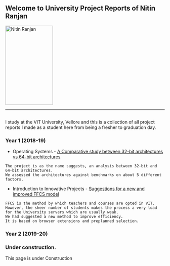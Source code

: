 ## Welcome to University Project Reports of Nitin Ranjan
<img src="https://nitinr2510.github.io/images/me.png" alt="Nitin Ranjan" width="150" height="250">

<hr>  <br>
I study at the VIT University, Vellore and this is a collection of all project reports I made as a student here from being a fresher to graduation day.

### Year 1 (2018-19)

- Operating Systems - [A Comparative study between 32-bit architectures vs 64-bit architectures](https://github.com/NitinR2510/Project_Reports/blob/main/OS.docx)
```
The project is as the name suggests, an analysis between 32-bit and 64-bit architectures.
We assessed the architectures against benchmarks on about 5 different factors.
```

- Introduction to Innovative Projects - [Suggestions for a new and improved FFCS model](https://github.com/NitinR2510/Project_Reports/blob/main/IIP.pdf)

```
FFCS is the method by which teachers and courses are opted in VIT.
However, the sheer number of students makes the process a very load for the University servers which are usually weak. 
We had suggested a new method to improve efficiency.
It is based on browser extensions and preplanned selection.
```

### Year 2 (2019-20)


### Under construction. 
This page is under Construction
